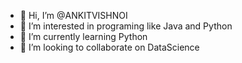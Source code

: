 - 👋 Hi, I’m @ANKITVISHNOI
- 👀 I’m interested in programing like Java and Python
- 🌱 I’m currently learning Python
- 💞️ I’m looking to collaborate on DataScience


<!---
ANKITVISHNOI/ANKITVISHNOI is a ✨ special ✨ repository because its `README.md` (this file) appears on your GitHub profile.
You can click the Preview link to take a look at your changes.
--->
